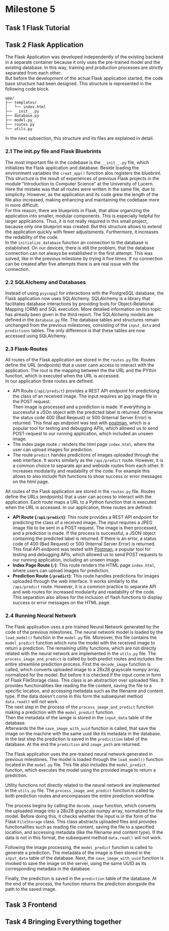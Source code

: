 # Milestone 5

## Task 1 Flask Tutorial

## Task 2 Flask Application
The Flask Application was developed independently of the existing backend in a separate container because it only uses the pre-trained model and the existing database. 
In this way, training and production processes are strictly separated from each other.  
But before the development of the actual Flask application started, the code base structure had been designed. This structure is represented in the following code block.
```
app/
├── templates/
│   └── index.html   
├── __init__.py      
├── database.py     
├── model.py         
├── routes.py        
└── utils.py 
```
In the next subsection, this structure and its files are explained in detail.
 
### 2.1 The __init__.py file and Flask Bluebrints
The most important file in the codebase is the `__init__.py` file, which initializes the Flask application and database.
Beside loading the environment variables the `creat_app()` function alos registers the bluebrint.
This structure is the result of experiences of previous Flask projects in the module "Introduction to Computer Science" at the University of Lucern. Here the mistake was that all routes were written in the same file, due to simplicity. However, as the application and its code grew the length of the file also increased, making enhancing and maintaining the codebase more in more difficult.    
For this reason, there are blueprints in Flask, that allow organizing the application into smaller, modular components. This is especially helpful for larger applications. Thus, it is not really required in this small project, because only one blueprint was created. But this structure allows to extend the application quickly with fewer adjustsments.
Furthermore, it increases the redability of the code.  
In the `initialize_database` function an connection to the database is established. On our devices, there is still the problem, that the database connection can not always be established in the first attempt. This was solved, like in the previous milestone by trying it five times. If no connection can be created after five attempts there is are real issue with the connection.

### 2.2 SQLAlchemy and Databases
Instead of using `psycopg2` for interactions with the PostgreSQL database, the Flask application now uses SQLAlchemy. SQLAlchemy is a library that facilitates database interactions by providing tools for Object-Relational Mapping (ORM) and SQL execution. More detailed information on this topic has already been given in the third report. The SQLAlchemy models are defined in the `database.py` file. The database tables and structures remain unchanged from the previous milestones, consisting of the `input_data` and `predictions` tables. The only difference is that these tables are now accessed using SQLAlchemy.

### 2.3 Flask-Routes
All routes of the Flask application are stored in the `routes.py` file. Routes define the URL (endpoints) that a usser cann access to interact with the application. The rout is the mapping between the the URL and the PYthin function, which is executed when the URL is accessed.  
In our application three routes are defined.
- API Route (`/api/predict`) provides a REST API endpoint for predictiong the class of an received image. The input requires an jpg image file in the POST request.  
Then image is processed and a prediction is made. If everything is successful a JSOn object with the predicted label is returned. Otherwise the status code 400 (Bad Reqeust) or 500 (Internal Server Error) is returned. This final api endpoint was test with [postman](https://www.postman.com/), which is a popular tool for testing and debugging APIs, which allowed us to send POST-request to our running application, which included an unseen image. 
- The index page route `/` renders the html page `index.html`, where the user can upload images for prediction.
- The route `predict` handes predictions of images uploaded through the web interface. It works similarly as the `/api/predict` route. However, it is a common choice to separate api and webside routes from each other. It increases modularity and readability of the code. For example this allows to also include flsh functions to show success or error messages on the html page. 

All routes of the Flask application are stored in the `routes.py` file. Routes define the URLs (endpoints) that a user can access to interact with the application. Each route maps a URL to a Python function that is executed when the URL is accessed. In our application, three routes are defined:

- **API Route (`/api/predict`)**: This route provides a REST API endpoint for predicting the class of a received image. The input requires a JPEG image file to be sent in a POST request. The image is then processed, and a prediction is made. If the process is successful, a JSON object containing the predicted label is returned. If there is an error, a status code of 400 (Bad Request) or 500 (Internal Server Error) is returned. This final API endpoint was tested with [Postman](https://www.postman.com/), a popular tool for testing and debugging APIs, which allowed us to send POST requests to our running application, including an unseen image.
- **Index Page Route (`/`)**: This route renders the HTML page `index.html`, where users can upload images for prediction.
- **Prediction Route (`/predict`)**: This route handles predictions for images uploaded through the web interface. It works similarly to the `/api/predict` route. However, it is a common practice to separate API and web routes for increased modularity and readability of the code. This separation also allows for the inclusion of flash functions to display success or error messages on the HTML page.

### 2.4 Running Neural Network
The Flask application uses a pre-trained Neural Network generated by the code of the previous milestones.
The neural network model is loaded by the `load_model()` function in the `model.py` file. Moreover, this file contains the `model_predict` function which runs the model with the received image to return a prediction.
The remaining utility functions, which are not directly related with the neural network are implemented in the `utils.py` file. 
The `process_image_and_predict` is called by both predict routes and includes the entire streamline prediction process.
First the `decode_image` function is called, which converts uploaded image to a 28x28 grayscale numpy array, normalized for the model. But before it is checked if the input come in form of Flask FileStorage class. This class is an abstraction over uploaded files. It provides functionalities like reading the file content, saving the file to a specific location, and accessing metadata such as the filename and content type. If the data doesn't come in this form the subsequnet method `data.read()` will not work.  
The next step in the process of the `process_image_and_predict` function making a prediction with the `model_predict` function.  
Then the metadata of the iamge is stored in the `input_data` table of the database.  
Afterwards the the `save_image_with_uuid` function is called, that save the image on the machine with the same uuid like its metadata in the database.
In the last step the prediction is saved in the `predicition` tabel of the database.
At the end the `prediction` and `image_path` are returned.



The Flask application uses the pre-trained neural network generated in previous milestones. The model is loaded through the `load_model()` function located in the `model.py` file. This file also includes the `model_predict` function, which executes the model using the provided image to return a prediction.

Utility functions not directly related to the neural network are implemented in the `utils.py` file. The `process_image_and_predict` function is called by both prediction routes and encompasses the entire prediction workflow.

The process begins by calling the `decode_image` function, which converts the uploaded image into a 28x28 grayscale numpy array, normalized for the model. Before doing this, it checks whether the input is in the form of the Flask `FileStorage` class. This class abstracts uploaded files and provides functionalities such as reading file content, saving the file to a specified location, and accessing metadata (like the filename and content type). If the data is not in this format, the subsequent method `data.read()` will not work.

Following the image processing, the `model_predict` function is called to generate a prediction. The metadata of the image is then stored in the `input_data` table of the database. Next, the `save_image_with_uuid` function is invoked to save the image on the server, using the same UUID as its corresponding metadata in the database.

Finally, the prediction is saved in the `prediction` table of the database. At the end of the process, the function returns the prediction alongside the path to the saved image.

## Task 3 Frontend

## Task 4 Bringing Everything together 